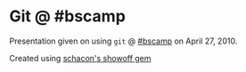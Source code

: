 Git @ #bscamp
=============

Presentation given on using `git` @ [#bscamp](http://groups.google.com/group/bscamp)
on April 27, 2010.

Created using [schacon's showoff gem](http://github.com/schacon/showoff)

